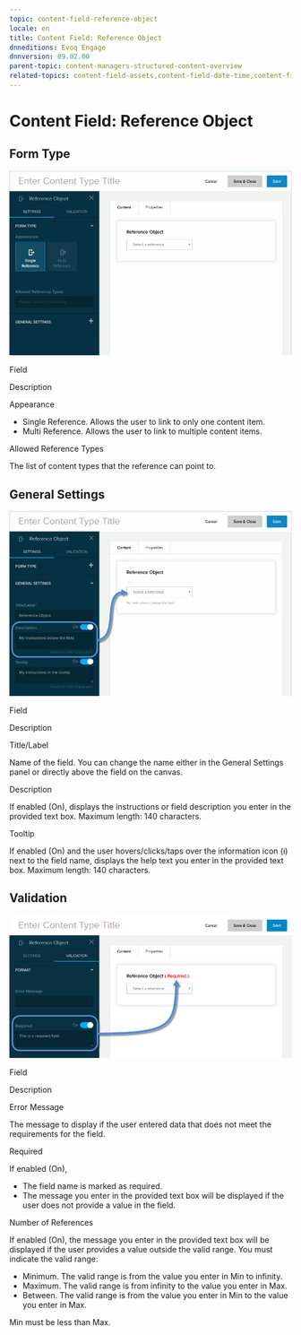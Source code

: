 ```yaml
---
topic: content-field-reference-object
locale: en
title: Content Field: Reference Object
dnneditions: Evoq Engage
dnnversion: 09.02.00
parent-topic: content-managers-structured-content-overview
related-topics: content-field-assets,content-field-date-time,content-field-multi-line-text,content-field-multiple-choice,content-field-number,content-field-single-line-text,content-field-static-text
---
```


# Content Field: Reference Object

## Form Type

  

![Form Type for Reference Object field](/images/scr-ContentField-ReferenceObject-formtype.gif)

  

Field

Description

Appearance

*   Single Reference. Allows the user to link to only one content item.
*   Multi Reference. Allows the user to link to multiple content items.

Allowed Reference Types

The list of content types that the reference can point to.

## General Settings

  

![General Settings for Reference Object field](/images/scr-ContentField-ReferenceObject-generalsettings.gif)

  

Field

Description

Title/Label

Name of the field. You can change the name either in the General Settings panel or directly above the field on the canvas.

Description

If enabled (On), displays the instructions or field description you enter in the provided text box. Maximum length: 140 characters.

Tooltip

If enabled (On) and the user hovers/clicks/taps over the information icon (i) next to the field name, displays the help text you enter in the provided text box. Maximum length: 140 characters.

## Validation

  

![Validation for Reference Object field](/images/scr-ContentField-ReferenceObject-validation.png)

  

Field

Description

Error Message

The message to display if the user entered data that does not meet the requirements for the field.

Required

If enabled (On),

*   The field name is marked as required.
*   The message you enter in the provided text box will be displayed if the user does not provide a value in the field.

Number of References

If enabled (On), the message you enter in the provided text box will be displayed if the user provides a value outside the valid range. You must indicate the valid range:

*   Minimum. The valid range is from the value you enter in Min to infinity.
*   Maximum. The valid range is from infinity to the value you enter in Max.
*   Between. The valid range is from the value you enter in Min to the value you enter in Max.

Min must be less than Max.